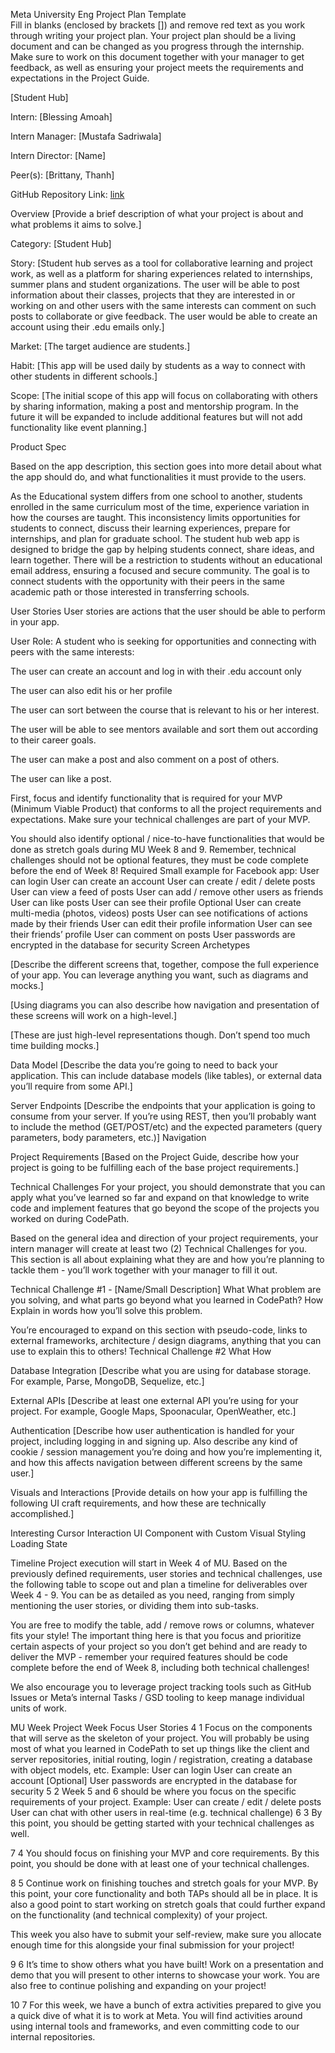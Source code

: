 
Meta University Eng Project Plan Template     
Fill in blanks (enclosed by brackets []) and remove red text as you work through writing your project plan. Your project plan should be a living document and can be changed as you progress through the internship. Make sure to work on this document together with your manager to get feedback, as well as ensuring your project meets the requirements and expectations in the Project Guide.


[Student Hub]


Intern: [Blessing Amoah]

Intern Manager: [Mustafa Sadriwala]

Intern Director: [Name]

Peer(s): [Brittany, Thanh]

GitHub Repository Link: [link](https://github.com/Meta-U-2024)

Overview
[Provide a brief description of what your project is about and what problems it aims to solve.]

Category: [Student Hub]

Story: [Student hub serves as a tool for collaborative learning and project work, as well as a platform for sharing experiences related to internships, summer plans and student organizations. The user will be able to post information about their classes, projects that they are interested in or working on and other users  with the same interests can comment on such posts to collaborate or give feedback. The user would be able to create an account using their .edu emails only.]

Market: [The target audience are students.]

Habit: [This app will be used daily by students as a way to connect with other students in different schools.]

Scope: [The initial scope of this app will focus on collaborating with others by sharing information, making a post and mentorship program. In the future it will be expanded to include additional features but will not add functionality like event planning.]

Product Spec

Based on the app description, this section goes into more detail about what the app should do, and what functionalities it must provide to the users.

As the Educational system differs from one school to another, students enrolled in the same curriculum most of the time, experience variation in how the courses are taught. This inconsistency limits opportunities for students to connect, discuss their learning experiences, prepare for internships, and plan for graduate school. The student hub web app is designed to bridge the gap by helping students connect, share ideas, and learn together. There will be a restriction to students without an educational email address, ensuring a focused and secure community. The goal is to connect students with the opportunity with their peers in the same academic path or those interested in transferring schools. 


User Stories
User stories are actions that the user should be able to perform in your app.

User Role: A student who is seeking for opportunities and connecting with peers with the same interests: 

The user  can create an account and log in with their .edu account only

The user can also edit his or her profile

The user can sort between the course that is relevant to his or her interest.

The user will be able to see mentors available and sort them out according to their career goals.

The user can make a  post and also comment on a post of others. 

The user can like a post. 


First, focus and identify functionality that is required for your MVP (Minimum Viable Product) that conforms to all the project requirements and expectations. Make sure your technical challenges are part of your MVP.

You should also identify optional / nice-to-have functionalities that would be done as stretch goals during MU Week 8 and 9. Remember, technical challenges should not be optional features, they must be code complete before the end of Week 8!
Required
Small example for Facebook app:
User can login
User can create an account
User can create / edit / delete posts
User can view a feed of posts
User can add / remove other users as friends
User can like posts
User can see their profile
Optional
User can create multi-media (photos, videos) posts
User can see notifications of actions made by their friends
User can edit their profile information
User can see their friends’ profile
User can comment on posts
User passwords are encrypted in the database for security
Screen Archetypes

[Describe the different screens that, together, compose the full experience of your app. You can leverage anything you want, such as diagrams and mocks.]

[Using diagrams you can also describe how navigation and presentation of these screens will work on a high-level.]

[These are just high-level representations though. Don’t spend too much time building mocks.]

Data Model
[Describe the data you’re going to need to back your application. This can include database models (like tables), or external data you’ll require from some API.]

Server Endpoints
[Describe the endpoints that your application is going to consume from your server. If you’re using REST, then you’ll probably want to include the method (GET/POST/etc) and the expected parameters (query parameters, body parameters, etc.)]
Navigation

Project Requirements
[Based on the Project Guide, describe how your project is going to be fulfilling each of the base project requirements.]

Technical Challenges
For your project, you should demonstrate that you can apply what you’ve learned so far and expand on that knowledge to write code and implement features that go beyond the scope of the projects you worked on during CodePath.

Based on the general idea and direction of your project requirements, your intern manager will create at least two (2) Technical Challenges for you. This section is all about explaining what they are and how you’re planning to tackle them - you’ll work together with your manager to fill it out. 

Technical Challenge #1 - [Name/Small Description]
What
What problem are you solving, and what parts go beyond what you learned in CodePath? 
How
Explain in words how you’ll solve this problem. 

You’re encouraged to expand on this section with pseudo-code, links to external frameworks, architecture / design diagrams, anything that you can use to explain this to others!
Technical Challenge #2
What
How

Database Integration
[Describe what you are using for database storage. For example, Parse, MongoDB, Sequelize, etc.]

External APIs
[Describe at least one external API you’re using for your project. For example, Google Maps, Spoonacular, OpenWeather, etc.]

Authentication
[Describe how user authentication is handled for your project, including logging in and signing up. Also describe any kind of cookie / session management you’re doing and how you’re implementing it, and how this affects navigation between different screens by the same user.]

Visuals and Interactions
[Provide details on how your app is fulfilling the following UI craft requirements, and how these are technically accomplished.]

Interesting Cursor Interaction
UI Component with Custom Visual Styling
Loading State

Timeline
Project execution will start in Week 4 of MU. Based on the previously defined requirements, user stories and technical challenges, use the following table to scope out and plan a timeline for deliverables over Week 4 - 9. You can be as detailed as you need, ranging from simply mentioning the user stories, or dividing them into sub-tasks.

You are free to modify the table, add / remove rows or columns, whatever fits your style! The important thing here is that you focus and prioritize certain aspects of your project so you don’t get behind and are ready to deliver the MVP - remember your required features should be code complete before the end of Week 8, including both technical challenges!

We also encourage you to leverage project tracking tools such as GitHub Issues or Meta’s internal Tasks / GSD tooling to keep manage individual units of work.

MU Week
Project Week
Focus
User Stories
4
1
Focus on the components that will serve as the skeleton of your project. You will probably be using most of what you learned in CodePath to set up things like the client and server repositories, initial routing, login / registration, creating a database with object models, etc.
Example:
User can login
User can create an account
[Optional] User passwords are encrypted in the database for security
5
2
Week 5 and 6 should be where you focus on the specific requirements of your project.
Example:
User can create / edit / delete posts
User can chat with other users in real-time (e.g. technical challenge)
6
3
By this point, you should be getting started with your technical challenges as well.


7
4
You should focus on finishing your MVP and core requirements. By this point, you should be done with at least one of your technical challenges.


8
5
Continue work on finishing touches and stretch goals for your MVP. By this point, your core functionality and both TAPs should all be in place. It is also a good point to start working on stretch goals that could further expand on the functionality (and technical complexity) of your project.

This week you also have to submit your self-review, make sure you allocate enough time for this alongside your final submission for your project!


9
6
It’s time to show others what you have built! Work on a presentation and demo that you will present to other interns to showcase your work. You are also free to continue polishing and expanding on your project!


10
7
For this week, we have a bunch of extra activities prepared to give you a quick dive of what it is to work at Meta. You will find activities around using internal tools and frameworks, and even committing code to our internal repositories.




